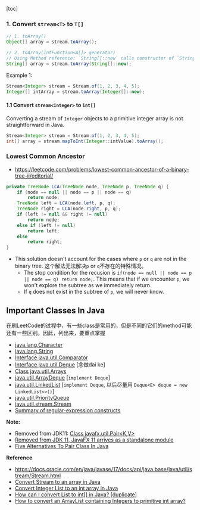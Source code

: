 [toc]

### 1. Convert `stream<T>` to `T[]`
```Java
// 1. toArray()
Object[] array = stream.toArray();

// 2. toArray(IntFunction<A[]> generator)
// Using Method reference: `String[]::new` calls constructor of `String`
String[] array = stream.toArray(String[]::new);
```

Example 1:
```Java
Stream<Integer> stream = Stream.of(1, 2, 3, 4, 5);
Integer[] intArray = stream.toArray(Integer[]::new);
```

#### 1.1 Convert `stream<Integer>` to `int[]`
Converting a stream of `Integer` objects to a primitive integer array is not straightforward in Java.
```Java
Stream<Integer> stream = Stream.of(1, 2, 3, 4, 5);
int[] array = stream.mapToInt(Integer::intValue).toArray();
```


### Lowest Common Ancestor
* https://leetcode.com/problems/lowest-common-ancestor-of-a-binary-tree-ii/editorial/
```Java
private TreeNode LCA(TreeNode node, TreeNode p, TreeNode q) {
    if (node == null || node == p || node == q)
        return node;
    TreeNode left = LCA(node.left, p, q);
    TreeNode right = LCA(node.right, p, q);
    if (left != null && right != null)
        return node;
    else if (left != null)
        return left;
    else
        return right;
}
```
* This solution doesn't account for the cases where `p` or `q` are not in the binary tree. 这个解法无法解决`p` or `q`不存在的特殊情况。
    * The stop condition for the recusion is `if(node == null || node == p || node == q) return node;`. This means that if we encounter `p`, we won't explore the subtree as we immediately return.
    * If `q` does not exist in the subtree of `p`, we will never know. 


## Important Classes In Java
在刷LeetCode的过程中，有一些class是常用的，但是不同的它们的method可能还有一些区别。因此，列出来，要重点掌握
* [java.lang.Character](https://docs.oracle.com/en/java/javase/17/docs/api/java.base/java/lang/Character.html)
* [java.lang.String](https://docs.oracle.com/en/java/javase/17/docs/api/java.base/java/lang/String.html)
* [Interface java.util.Comparator<T>](https://docs.oracle.com/en/java/javase/17/docs/api/java.base/java/util/Comparator.html)
* [Interface java.util.Deque<E>](https://docs.oracle.com/en/java/javase/17/docs/api/java.base/java/util/Deque.html) [念做dai ke]
* [Class java.util.Arrays](https://docs.oracle.com/en/java/javase/17/docs/api/java.base/java/util/Arrays.html)
* [java.util.ArrayDeque<E>](https://docs.oracle.com/en/java/javase/17/docs/api/java.base/java/util/ArrayDeque.html) [`implement Deque`]
* [java.util.LinkedList<E>](https://docs.oracle.com/en/java/javase/17/docs/api/java.base/java/util/LinkedList.html)  [`implement Deque`, 以后尽量用 `Deque<E> deque = new LinkedList<>()`]
* [java.util.PriorityQueue](https://docs.oracle.com/en/java/javase/17/docs/api/java.base/java/util/PriorityQueue.html)
* [java.util.stream.Stream](https://docs.oracle.com/en/java/javase/17/docs/api/java.base/java/util/stream/Stream.html)
* [Summary of regular-expression constructs](https://docs.oracle.com/en/java/javase/17/docs/api/java.base/java/util/regex/Pattern.html#sum)

**Note:**
* Removed from JDK11: [Class javafx.util.Pair<K,V>](https://docs.oracle.com/javase%2F9%2Fdocs%2Fapi%2F%2F/javafx/util/Pair.html)
* [Removed from JDK 11, JavaFX 11 arrives as a standalone module](https://www.infoworld.com/article/3308400/removed-from-jdk-11-javafx-11-arrives-as-a-standalone-module.html)
* [Five Alternatives To Pair Class In Java](https://xperti.io/blogs/java-pair-class-alternatives/)


**Reference**
* https://docs.oracle.com/en/java/javase/17/docs/api/java.base/java/util/stream/Stream.html
* [Convert Stream to an array in Java](https://www.techiedelight.com/convert-stream-array-java/#2)
* [Convert Integer List to an int array in Java](https://www.techiedelight.com/convert-list-integer-array-int/)
* [How can I convert List<Integer> to int[] in Java? [duplicate]](https://stackoverflow.com/questions/960431/how-can-i-convert-listinteger-to-int-in-java)
* [How to convert an ArrayList containing Integers to primitive int array?](https://stackoverflow.com/questions/718554/how-to-convert-an-arraylist-containing-integers-to-primitive-int-array?noredirect=1&lq=1)
